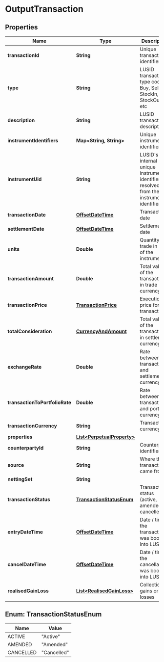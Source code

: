 
# OutputTransaction

## Properties
Name | Type | Description | Notes
------------ | ------------- | ------------- | -------------
**transactionId** | **String** | Unique transaction identifier |  [optional]
**type** | **String** | LUSID transaction type code - Buy, Sell, StockIn, StockOut, etc |  [optional]
**description** | **String** | LUSID transaction description |  [optional]
**instrumentIdentifiers** | **Map&lt;String, String&gt;** | Unique instrument identifiers |  [optional]
**instrumentUid** | **String** | LUSID&#39;s internal unique instrument identifier, resolved from the instrument identifiers |  [optional]
**transactionDate** | [**OffsetDateTime**](OffsetDateTime.md) | Transaction date |  [optional]
**settlementDate** | [**OffsetDateTime**](OffsetDateTime.md) | Settlement date |  [optional]
**units** | **Double** | Quantity of trade in units of the instrument |  [optional]
**transactionAmount** | **Double** | Total value of the transaction in trade currency |  [optional]
**transactionPrice** | [**TransactionPrice**](TransactionPrice.md) | Execution price for the transaction |  [optional]
**totalConsideration** | [**CurrencyAndAmount**](CurrencyAndAmount.md) | Total value of the transaction in settlement currency |  [optional]
**exchangeRate** | **Double** | Rate between transaction and settlement currency |  [optional]
**transactionToPortfolioRate** | **Double** | Rate between transaction and portfolio currency |  [optional]
**transactionCurrency** | **String** | Transaction currency |  [optional]
**properties** | [**List&lt;PerpetualProperty&gt;**](PerpetualProperty.md) |  |  [optional]
**counterpartyId** | **String** | Counterparty identifier |  [optional]
**source** | **String** | Where this transaction came from |  [optional]
**nettingSet** | **String** |  |  [optional]
**transactionStatus** | [**TransactionStatusEnum**](#TransactionStatusEnum) | Transaction status (active, amended or cancelled) |  [optional]
**entryDateTime** | [**OffsetDateTime**](OffsetDateTime.md) | Date / time the transaction was booked into LUSID |  [optional]
**cancelDateTime** | [**OffsetDateTime**](OffsetDateTime.md) | Date / time the cancellation was booked into LUSID |  [optional]
**realisedGainLoss** | [**List&lt;RealisedGainLoss&gt;**](RealisedGainLoss.md) | Collection of gains or losses |  [optional]


<a name="TransactionStatusEnum"></a>
## Enum: TransactionStatusEnum
Name | Value
---- | -----
ACTIVE | &quot;Active&quot;
AMENDED | &quot;Amended&quot;
CANCELLED | &quot;Cancelled&quot;



